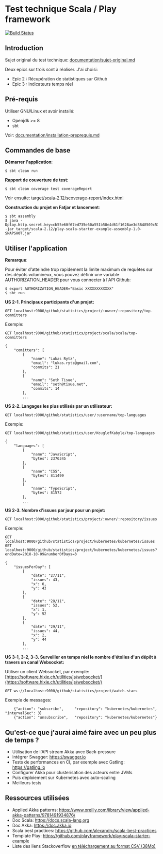 # Test technique Scala / Play framework

[![Build Status](https://travis-ci.org/remipassmoilesel/scala-technical-test.svg?branch=develop)](https://travis-ci.org/remipassmoilesel/scala-technical-test)


## Introduction

Sujet original du test technique: [documentation/sujet-original.md](documentation/sujet-original.md)

Deux epics sur trois sont à réaliser. J'ai choisi:

- Epic 2 : Récupération de statistiques sur Github
- Epic 3 : Indicateurs temps réel


## Pré-requis

Utiliser GNU/Linux et avoir installé:

- Openjdk >= 8
- sbt

Voir: [documentation/installation-preprequis.md](documentation/installation-preprequis.md)


## Commandes de base

**Démarrer l'application**:

    $ sbt clean run
    
**Rapport de couverture de test**:
    
    $ sbt clean coverage test coverageReport

Voir ensuite: [target/scala-2.12/scoverage-report/index.html](target/scala-2.12/scoverage-report/index.html)
    
**Construction du projet en Fatjar et lancement**:

    $ sbt assembly
    $ java -Dplay.http.secret.key=cb55e60f67ed735e60a551b58e4d61f1628ae3d3848509c539 -jar target/scala-2.12/play-scala-starter-example-assembly-1.0-SNAPSHOT.jar


## Utiliser l'application

**Remarque**:

Pour éviter d'atteindre trop rapidement la limite maximum de requêtes sur des dépôts volumineux,
vous pouvez définir une variable AUTHORIZATION_HEADER pour vous connecter à l'API Github:

    $ export AUTHORIZATION_HEADER="Basic XXXXXXXXXXXX"
    $ sbt run
    

**US 2-1. Principaux participants d'un projet:**

    GET localhost:9000/github/statistics/project/:owner/:repository/top-committers
    
    
Exemple: 
    
    GET localhost:9000/github/statistics/project/scala/scala/top-committers
    
    {
        "comitters": [
            {
                "name": "Lukas Rytz",
                "email": "lukas.rytz@gmail.com",
                "commits": 21
            },
            {
                "name": "Seth Tisue",
                "email": "seth@tisue.net",
                "commits": 14
            },    
            ...


**US 2-2. Langages les plus utilisés par un utilisateur:**

    GET localhost:9000/github/statistics/user/:username/top-languages
    
    
Exemple:
    
    GET localhost:9000/github/statistics/user/KouglofKabyle/top-languages

    {
        "languages": [
            {
                "name": "JavaScript",
                "bytes": 2370345
            },
            {
                "name": "CSS",
                "bytes": 811499
            },
            {
                "name": "TypeScript",
                "bytes": 81572
            },
            ...


**US 2-3. Nombre d'issues par jour pour un projet:**

    GET localhost:9000/github/statistics/project/:owner/:repository/issues
    
    
Exemple:    
    
    GET localhost:9000/github/statistics/project/kubernetes/kubernetes/issues
    GET localhost:9000/github/statistics/project/kubernetes/kubernetes/issues?endDate=2018-10-09&numberOfDays=3
    
    {
        "issuesPerDay": [
            {
                "date": "27/11",
                "issues": 43,
                "x": 0,
                "y": 43
            },
            {
                "date": "28/11",
                "issues": 52,
                "x": 1,
                "y": 52
            },
            {
                "date": "29/11",
                "issues": 44,
                "x": 2,
                "y": 44
            },
            ...
            
            
**US 3-1, 3-2, 3-3. Surveiller en temps réel le nombre d'étoiles d'un dépôt à travers un canal Websocket:**

Utiliser un client Websocket, par exemple: [https://software.hixie.ch/utilities/js/websocket/](https://software.hixie.ch/utilities/js/websocket/)

    GET ws://localhost:9000/github/statistics/project/watch-stars


Exemple de messages:
        
        {"action": "subscribe",     "repository": "kubernetes/kubernetes", "intervalSec": 3}
        {"action": "unsubscribe",   "repository": "kubernetes/kubernetes"}
        

## Qu'est-ce que j'aurai aimé faire avec un peu plus de temps ?

- Utilisation de l'API stream Akka avec Back-pressure
- Intégrer Swagger: https://swagger.io
- Tests de performances en CI, par exemple avec Gatling: https://gatling.io
- Configurer Akka pour clusterisation des acteurs entre JVMs
- Puis déploiement sur Kubernetes avec auto-scaling
- Meilleurs tests


## Ressources utilisées

- Applied Akka patterns: https://www.oreilly.com/library/view/applied-akka-patterns/9781491934876/
- Doc Scala: https://docs.scala-lang.org
- Doc Akka: https://doc.akka.io
- Scala best practices: https://github.com/alexandru/scala-best-practices
- Template Play: https://github.com/playframework/play-scala-starter-example
- Liste des liens Stackoverflow [en téléchargement au format CSV (38Mo)](http://bitly.com/98K8eH)
